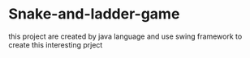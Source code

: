 # Snake-and-ladder-game
this project are created by java language and use swing framework to create this interesting prject
